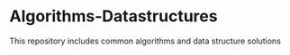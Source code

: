 # Algorithms-Datastructures
This repository includes common algorithms and data structure solutions

